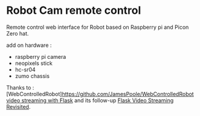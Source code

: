 Robot Cam remote control
=====================

Remote control web interface for Robot based on Raspberry pi and Picon Zero hat.

add on hardware : 
- raspberry pi camera
- neopixels stick
- hc-sr04
- zumo chassis


Thanks to :
[WebControlledRobot]https://github.com/JamesPoole/WebControlledRobot 
[video streaming with Flask](http://blog.miguelgrinberg.com/post/video-streaming-with-flask) and its follow-up [Flask Video Streaming Revisited](http://blog.miguelgrinberg.com/post/flask-video-streaming-revisited).
